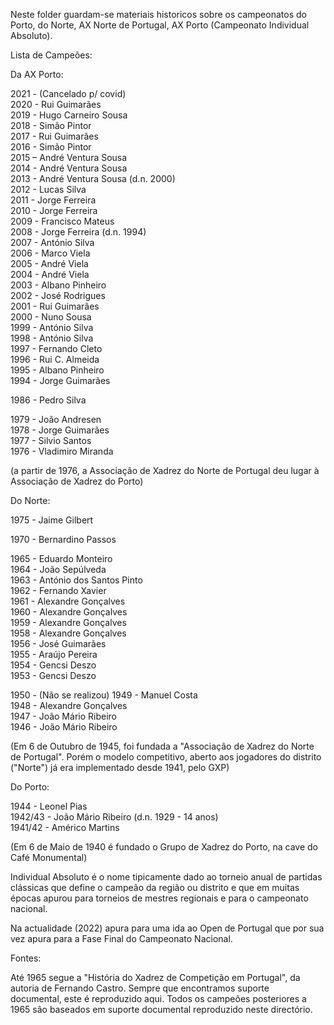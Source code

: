 Neste folder guardam-se materiais historicos sobre os campeonatos do Porto, do Norte, AX Norte de Portugal, AX Porto (Campeonato Individual Absoluto).

Lista de Campeões:

Da AX Porto:

2021 - (Cancelado p/ covid)\
2020 - Rui Guimarães\
2019 - Hugo Carneiro Sousa\
2018 - Simão Pintor\
​2017 - Rui Guimarães\
2016 - Simão Pintor\
2015 – André Ventura Sousa\
2014 - André Ventura Sousa\
2013 - André Ventura Sousa (d.n. 2000)\
2012 - Lucas Silva\
2011 - Jorge Ferreira\
2010 - Jorge Ferreira\
2009 - Francisco Mateus\
2008 - Jorge Ferreira (d.n. 1994)\
2007 - António Silva\
2006 - Marco Viela\
2005 - André Viela\
2004 - André Viela\
2003 - Albano Pinheiro\
2002 - José Rodrigues\
2001 - Rui Guimarães\
2000 - Nuno Sousa\
1999 - António Silva\
1998 - António Silva\
1997 - Fernando Cleto\
1996 - Rui C. Almeida\
1995 - Albano Pinheiro\
1994 - Jorge Guimarães

1986 - Pedro Silva

1979 - João Andresen\
1978 - Jorge Guimarães\
1977 - Silvio Santos\
1976 - Vladimiro Miranda

(a partir de  1976, a Associação de Xadrez do Norte de Portugal deu lugar à Associação de Xadrez do Porto) 

Do Norte:

1975 - Jaime Gilbert

1970 - Bernardino Passos

1965 - Eduardo Monteiro\
1964 - João Sepúlveda\
1963 - António dos Santos Pinto\
1962 - Fernando Xavier\
1961 - Alexandre Gonçalves\
1960 - Alexandre Gonçalves\
1959 - Alexandre Gonçalves\
1958 - Alexandre Gonçalves\
1956 - José Guimarães\
1955 - Araújo Pereira\
1954 - Gencsi Deszo\
1953 - Gencsi Deszo

1950 - (Não se realizou)
1949 - Manuel Costa\
1948 - Alexandre Gonçalves\
1947 - João Mário Ribeiro\
1946 - João Mário Ribeiro

(Em 6 de Outubro de 1945, foi fundada a "Associação de Xadrez do Norte de Portugal".
Porém o modelo competitivo, aberto aos jogadores do distrito ("Norte") já era implementado 
desde 1941, pelo GXP)

Do Porto:

1944 - Leonel Pias\
1942/43 - João Mário Ribeiro (d.n. 1929 - 14 anos)\
1941/42 - Américo Martins

(Em 6 de Maio de 1940 é fundado o Grupo de Xadrez do Porto, na cave do Café Monumental)

Individual Absoluto é o nome tipicamente dado ao torneio anual  de partidas clássicas que define o campeão da região ou distrito e 
que em muitas épocas apurou para torneios de mestres regionais e para o campeonato nacional.

Na actualidade (2022) apura para uma ida ao Open de Portugal que por sua vez apura para a Fase Final do Campeonato Nacional.

Fontes:

Até 1965 segue a "História do Xadrez de Competição em Portugal", da autoria de Fernando Castro. Sempre que encontramos suporte\
documental, este é reproduzido aqui. Todos os campeões posteriores a 1965 são baseados em suporte documental reproduzido neste directório.
